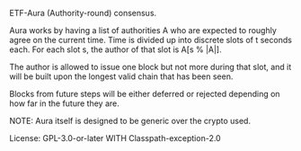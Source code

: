 ETF-Aura (Authority-round) consensus.

Aura works by having a list of authorities A who are expected to roughly
agree on the current time. Time is divided up into discrete slots of t
seconds each. For each slot s, the author of that slot is A[s % |A|].

The author is allowed to issue one block but not more during that slot,
and it will be built upon the longest valid chain that has been seen.

Blocks from future steps will be either deferred or rejected depending on how
far in the future they are.

NOTE: Aura itself is designed to be generic over the crypto used.

License: GPL-3.0-or-later WITH Classpath-exception-2.0